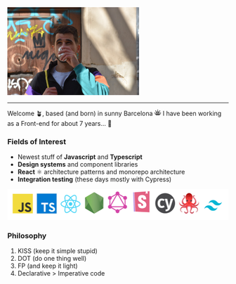 <img src="./images/me-coffee.jpg" width="300" />

---

Welcome 🪴, based (and born) in sunny Barcelona <img src="./images/sun.png" width="15" aria-label="Sun icon" /> I have been working as a Front-end for about 7 years... 💭

### Fields of Interest

- Newest stuff of **Javascript** and **Typescript**
- **Design systems** and component libraries
- **React** ⚛ architecture patterns and monorepo architecture
- **Integration testing** (these days mostly with Cypress)

<img src="./images/logos.png" aria-label="Tech logos" height="70" />

### Philosophy

1. KISS (keep it simple stupid)
2. DOT (do one thing well)
3. FP (and keep it light)
4. Declarative > Imperative code
